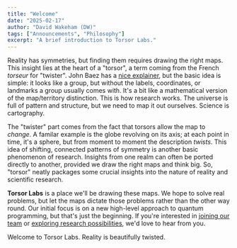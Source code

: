 ```yaml
---
title: "Welcome"
date: "2025-02-17"
author: "David Wakeham (DW)"
tags: ["Announcements", "Philosophy"]
excerpt: "A brief introduction to Torsor Labs."
---
```


Reality has symmetries, but finding them requires drawing the right maps. This insight lies at the heart of a "torsor", a term coming from the French *torseur* for "twister". John Baez has a [nice explainer](https://math.ucr.edu/home/baez/torsors.html), but the basic idea is simple: it looks like a group, but without the labels, coordinates, or landmarks a group usually comes with. It's a bit like a mathematical version of the map/territory distinction. This is how research works. The universe is full of pattern and structure, but we need to map it out ourselves. Science is cartography.

The "twister" part comes from the fact that torsors allow the map to *change*. A familar example is the globe revolving on its axis; at each point in time, it's a sphere, but from moment to moment the description *twists*. This idea of shifting, connected patterns of symmetry is another basic phenomenon of research. Insights from one realm can often be ported directly to another, provided we draw the right maps and think big. So, "torsor" neatly packages some crucial insights into the nature of reality and scientific research.

**Torsor Labs** is a place we'll be drawing these maps. We hope to solve real problems, but let the maps dictate those problems rather than the other way round. Our initial focus is on a new high-level approach to quantum programming, but that's just the beginning. If you're interested in [joining our team](https://torsor.io/#team) or [exploring research possibilities](https://torsor.io/#consulting), we'd love to hear from you.

Welcome to Torsor Labs. Reality is beautifully twisted.
